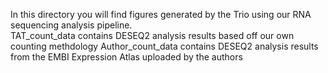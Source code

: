 In this directory you will find figures generated by the Trio using our RNA sequencing analysis pipeline.  
TAT_count_data contains DESEQ2 analysis results based off our own counting methdology
Author_count_data contains DESEQ2 analysis results from the EMBI Expression Atlas uploaded by the authors
